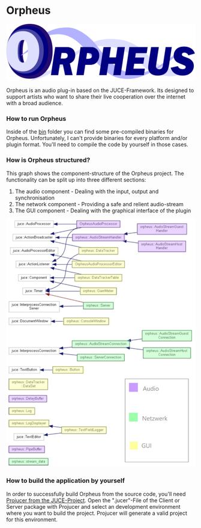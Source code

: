 # Orpheus
![alt text](https://github.com/chrigervi/Orpheus/blob/master/AdditionalResources/orpheus-logo.png?raw=true)

Orpheus is an audio plug-in based on the JUCE-Framework. Its designed to support artists who want to share their live cooperation over the internet with a broad audience.

### How to run Orpheus

Inside of the [bin](https://github.com/chrigervi/Orpheus/blob/master/bin/) folder you can find some pre-compiled binaries for Orpheus. Unfortunately, I can't provide binaries for every platform and/or plugin format. You'll need to compile the code by yourself in those cases.

### How is Orpheus structured?

This graph shows the component-structure of the Orpheus project.
The functionality can be split up into three different sections:
  1. The audio component - Dealing with the input, output and synchronisation
  2. The network component - Providing a safe and relient audio-stream
  3. The GUI component - Dealing with the graphical interface of the plugin

![alt text](https://github.com/chrigervi/Orpheus/blob/master/AdditionalResources/orpheus-components-graph.jpg?raw=true)

### How to build the application by yourself

In order to successfully build Orpheus from the source code, you'll need [Projucer from the JUCE-Project](https://juce.com/discover/projucer). Open the ".jucer"-File of the Client or Server package with Projucer and select an development environment where you want to build the project. Projucer will generate a valid project for this environment.
